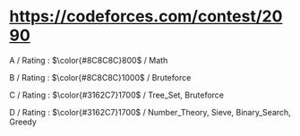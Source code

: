 # https://codeforces.com/contest/2090

A / Rating : $\color{#8C8C8C}800$ / Math

B / Rating : $\color{#8C8C8C}1000$ / Bruteforce

C / Rating : $\color{#3162C7}1700$ / Tree_Set, Bruteforce

D / Rating : $\color{#3162C7}1700$ / Number_Theory, Sieve, Binary_Search, Greedy

